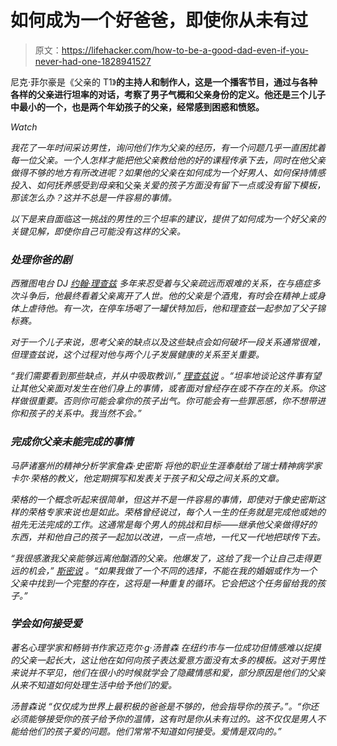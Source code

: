 # 如何成为一个好爸爸，即使你从未有过

> 原文：<https://lifehacker.com/how-to-be-a-good-dad-even-if-you-never-had-one-1828941527>

尼克·菲尔豪是《父亲的 T1》[](https://www.paternalpodcast.com/)**的主持人和制作人，这是一个播客节目，通过与各种各样的父亲进行坦率的对话，考察了男子气概和父亲身份的定义。他还是三个儿子中最小的一个，也是两个年幼孩子的父亲，经常感到困惑和愤怒。**

*Watch*

*我花了一年时间采访男性，询问他们作为父亲的经历，有一个问题几乎一直困扰着每一位父亲。一个人怎样才能把他父亲教给他的好的课程传承下去，同时在他父亲做得不够的地方有所改进呢？如果他的父亲在如何成为一个好男人、如何保持情感投入、如何抚养感受到母亲*和父亲*关爱的孩子方面没有留下一点或没有留下模板，那该怎么办？这并不总是一件容易的事情。* 

*以下是来自面临这一挑战的男性的三个坦率的建议，提供了如何成为一个好父亲的关键见解，即使你自己可能没有这样的父亲。* 

### ***处理你爸的剧***

*西雅图电台 DJ [约翰·理查兹](https://twitter.com/loserboy) 多年来忍受着与父亲疏远而艰难的关系，在与癌症多次斗争后，他最终看着父亲离开了人世。他的父亲是个酒鬼，有时会在精神上或身体上虐待他。有一次，在停车场喝了一罐伏特加后，他和理查兹一起参加了父子锦标赛。*

*对于一个儿子来说，思考父亲的缺点以及这些缺点会如何破坏一段关系通常很难，但理查兹说，这个过程对他与两个儿子发展健康的关系至关重要。*

*“我们需要看到那些缺点，并从中吸取教训，” [理查兹说](https://www.paternalpodcast.com/episodes/2018/5/23/john-richards-and-a-new-generation-of-dads) 。“坦率地谈论这件事有望让其他父亲面对发生在他们身上的事情，或者面对曾经存在或不存在的关系。你这样做很重要。否则你可能会拿你的孩子出气。你可能会有一些罪恶感，你不想带进你和孩子的关系中。我当然不会。”*

### ***完成你父亲未能完成的事情***

*马萨诸塞州的精神分析学家詹森·史密斯 将他的职业生涯奉献给了瑞士精神病学家卡尔·荣格的教义，他定期撰写和发表关于孩子和父母之间关系的文章。*

*荣格的一个概念听起来很简单，但这并不是一件容易的事情，即使对于像史密斯这样的荣格专家来说也是如此。荣格曾经说过，每个人一生的任务就是完成他或她的祖先无法完成的工作。这通常是每个男人的挑战和目标——继承他父亲做得好的东西，并和他自己的孩子一起加以改进，一点一点地，一代又一代地把球传下去。*

*“我很感激我父亲能够远离他酗酒的父亲。他爆发了，这给了我一个让自己走得更远的机会，” [斯密说](https://www.paternalpodcast.com/episodes/2018/6/12/what-if-she-dies-how-do-i-do-this-alone) 。“如果我做了一个不同的选择，不能在我的婚姻或作为一个父亲中找到一个完整的存在，这将是一种重复的循环。它会把这个任务留给我的孩子。”*

### ***学会如何接受爱***

*著名心理学家和畅销书作家迈克尔·g·汤普森 在纽约市与一位成功但情感难以捉摸的父亲一起长大，这让他在如何向孩子表达爱意方面没有太多的模板。这对于男性来说并不罕见，他们在很小的时候就学会了隐藏情感和爱，部分原因是他们的父亲从来不知道如何处理生活中给予他们的爱。*

*汤普森说 “仅仅成为世界上最积极的爸爸是不够的，他会指导你的孩子。”。“你还必须能够接受你的孩子给予你的温情，这有时是你从未有过的。这不仅仅是男人不能给他们的孩子爱的问题。他们常常不知道如何接受。爱情是双向的。”*